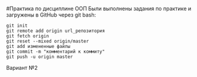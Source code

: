 #Практика по дисциплине ООП
Были выполнены задания по практике и загружены в GitHub через git bash:
```
git init
git remote add origin url_репозитория
git fetch origin
git reset --mixed origin/master
git add измененные файлы
git commit -m "комментарий к коммиту"
git push -u origin master
```
Вариант №2
